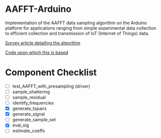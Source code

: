 # AAFFT-Arduino
Implementation of the AAFFT data sampling algorithm on the Arduino platform for applications ranging from simple experimental data collection to efficient collection and transmission of IoT (Internet of Things) data. 

[Survey article detailing the algorithm](http://users.cms.caltech.edu/~jtropp/papers/GST08-Tutorial-Fast.pdf)

[Code upon which this is based](https://github.com/annacgilbert/Simple-sublinear-Fourier-sampling)

# Component Checklist
- [ ] test_AAFFT_with_presampling (driver)
- [ ] sample_shattering
- [ ] sample_residual
- [ ] identify_frequencies
- [x] generate_tspairs
- [x] generate_signal
- [ ] generate_sample_set
- [x] eval_sig
- [ ] estimate_coeffs